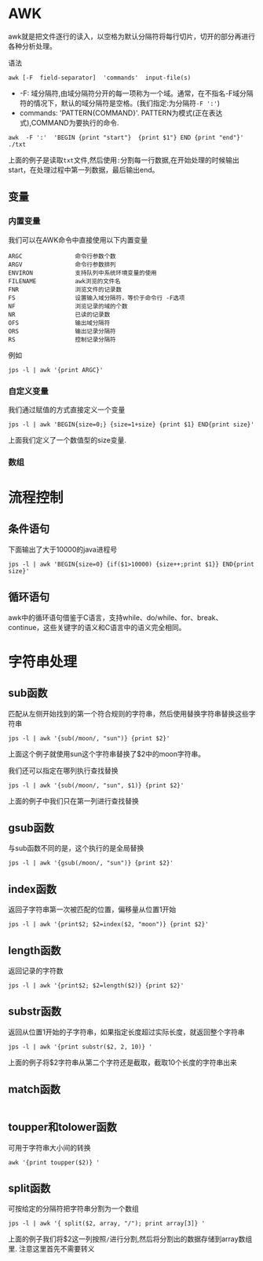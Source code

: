 
# AWK
awk就是把文件逐行的读入，以空格为默认分隔符将每行切片，切开的部分再进行各种分析处理。

语法
```
awk [-F  field-separator]  'commands'  input-file(s)
```
* -F: 域分隔符,由域分隔符分开的每一项称为一个域。通常，在不指名-F域分隔符的情况下，默认的域分隔符是空格。(我们指定:为分隔符`-F ':'`)
* commands: 'PATTERN{COMMAND}'. PATTERN为模式(正在表达式),COMMAND为要执行的命令.

```
awk  -F ':'  'BEGIN {print "start"}  {print $1"} END {print "end"}' ./txt
```
上面的例子是读取`txt`文件,然后使用`:`分割每一行数据,在开始处理的时候输出start，在处理过程中第一列数据，最后输出end。

## 变量

### 内置变量
我们可以在AWK命令中直接使用以下内置变量
```
ARGC               命令行参数个数
ARGV               命令行参数排列
ENVIRON            支持队列中系统环境变量的使用
FILENAME           awk浏览的文件名
FNR                浏览文件的记录数
FS                 设置输入域分隔符，等价于命令行 -F选项
NF                 浏览记录的域的个数
NR                 已读的记录数
OFS                输出域分隔符
ORS                输出记录分隔符
RS                 控制记录分隔符
```
例如
```
jps -l | awk '{print ARGC}'
```

### 自定义变量
我们通过赋值的方式直接定义一个变量
```
jps -l | awk 'BEGIN{size=0;} {size=1+size} {print $1} END{print size}'
```
上面我们定义了一个数值型的size变量.

### 数组


# 流程控制
## 条件语句
下面输出了大于10000的java进程号
```
jps -l | awk 'BEGIN{size=0} {if($1>10000) {size++;print $1}} END{print size}'
```

## 循环语句
awk中的循环语句借鉴于C语言，支持while、do/while、for、break、continue，这些关键字的语义和C语言中的语义完全相同。

# 字符串处理
## sub函数
匹配从左侧开始找到的第一个符合规则的字符串，然后使用替换字符串替换这些字符串
```
jps -l | awk '{sub(/moon/, "sun")} {print $2}'
```
上面这个例子就使用sun这个字符串替换了$2中的moon字符串。

我们还可以指定在哪列执行查找替换
```
jps -l | awk '{sub(/moon/, "sun", $1)} {print $2}'
```
上面的例子中我们只在第一列进行查找替换

## gsub函数
与sub函数不同的是，这个执行的是全局替换
```
jps -l | awk '{gsub(/moon/, "sun")} {print $2}'
```

## index函数
返回子字符串第一次被匹配的位置，偏移量从位置1开始
```
jps -l | awk '{print$2; $2=index($2, "moon")} {print $2}'
```

## length函数
返回记录的字符数
```
jps -l | awk '{print$2; $2=length($2)} {print $2}'
```

## substr函数
返回从位置1开始的子字符串，如果指定长度超过实际长度，就返回整个字符串
```
jps -l | awk '{print substr($2, 2, 10)} '
```
上面的例子将$2字符串从第二个字符还是截取，截取10个长度的字符串出来

## match函数
```

```

## toupper和tolower函数
可用于字符串大小间的转换
```
awk '{print toupper($2)} '
```

## split函数
可按给定的分隔符把字符串分割为一个数组
```
jps -l | awk '{ split($2, array, "/"); print array[3]} '
```
上面的例子我们将$2这一列按照`/`进行分割,然后将分割出的数据存储到array数组里. 注意这里首先不需要转义
